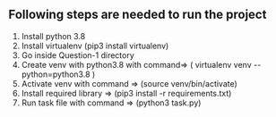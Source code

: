 ## Following steps are needed to run the project

1. Install python 3.8
2. Install virtualenv (pip3 install virtualenv)
3. Go inside Question-1 directory
4. Create venv with python3.8 with command=> ( virtualenv venv --python=python3.8 )
5. Activate venv with command => (source venv/bin/activate)
6. Install required library => (pip3 install -r requirements.txt)
7. Run task file with command => (python3 task.py)
